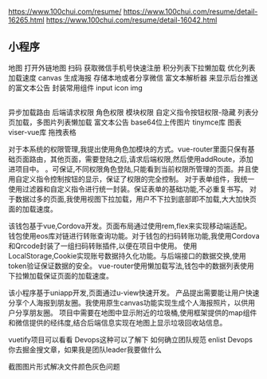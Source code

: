 https://www.100chui.com/resume/
https://www.100chui.com/resume/detail-16265.html
https://www.100chui.com/resume/detail-16042.html
## 小程序
地图   打开外链地图
扫码
获取微信手机号快速注册
积分列表下拉懒加载 优化列表加载速度
canvas 生成海报   存储本地或者分享微信
富文本解析器 来显示后台推送的富文本公告
封装常用组件 input icon img

##
异步加载路由  后端请求权限 角色权限 模块权限   自定义指令按钮权限-隐藏
列表分页加载，多图片列表懒加载
富文本公告  base64位上传图片 tinymce库
图表 viser-vue库
拖拽表格

对于本系统的权限管理,我提出使用角色加模块的方式。vue-router里面只保有基础页面路由，其他页面，需要登陆之后,请求后端权限,然后使用addRoute，添加进项目中。
。可保证,不同权限角色登陆,只能看到当前权限所管理的页面。并且使用自定义指令控制按钮的显示，保证了权限的完全控制。
对于表单组件，我统一使用过滤器和自定义指令进行统一封装。保证表单的基础功能,不必重复书写。
对于数据过多的页面,我使用视图下拉加载，用户不下拉到底部即不加载,大大加快页面的加载速度。




该钱包基于vue,Cordova开发。页面布局通过使用rem,flex来实现移动端适配。
钱包使用eos库对链进行转账查询功能。对于钱包的扫码转账功能,我使用Cordova和Qrcode封装了一组扫码转账插件,以便在项目中使用。
使用LocalStorage,Cookie实现账号数据持久化功能。与后端接口的数据交换,使用token验证保证数据的安全。
vue-router使用懒加载写法,钱包中的数据列表使用下拉懒加载保证页面的加载速度。


该小程序基于uniapp开发,页面通过u-view快速开发。
产品提出需要能让用户快速分享个人海报到朋友圈。我使用原生canvas功能实现生成个人海报照片，以供用户分享朋友圈。
项目中需要在地图中显示附近的垃圾桶,使用框架提供的map组件和微信提供的经纬度,结合后端信息实现在地图上显示垃圾回收站信息。


vuetify项目可以看看
Devops这种可以了解下
如何确立团队规范
enlist Devops
你去掘金搜文章，如果我是团队leader我要做什么


截图图片形式解决文件颜色灰色问题
